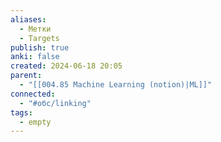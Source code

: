 ```yaml
---
aliases:
  - Метки
  - Targets
publish: true
anki: false
created: 2024-06-18 20:05
parent:
  - "[[004.85 Machine Learning (notion)|ML]]"
connected:
  - "#обс/linking"
tags:
  - empty
---
```

